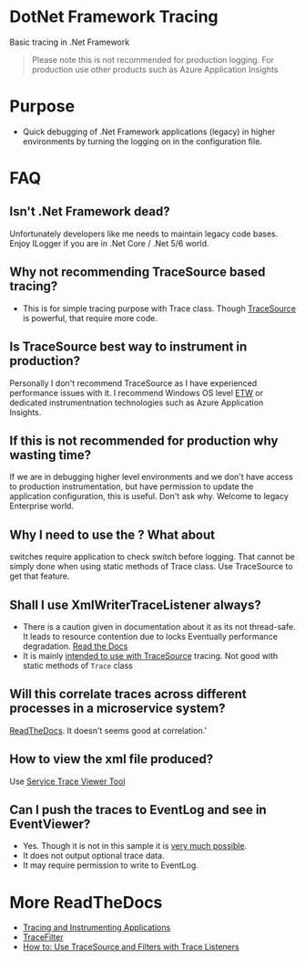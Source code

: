 # DotNet Framework Tracing
Basic tracing in .Net Framework

> Please note this is not recommended for production logging. For production use other products such as Azure Application Insights 

# Purpose
- Quick debugging of .Net Framework applications (legacy) in higher environments by turning the logging on in the configuration file.

# FAQ

## Isn't .Net Framework dead?
Unfortunately developers like me needs to maintain legacy code bases. Enjoy ILogger if you are in .Net Core / .Net 5/6 world.

## Why not recommending TraceSource based tracing?
- This is for simple tracing purpose with Trace class. Though [TraceSource](https://docs.microsoft.com/en-us/dotnet/api/system.diagnostics.tracesource?view=net-5.0) is powerful, that require more code. 

## Is TraceSource best way to instrument in production?
Personally I don't recommend TraceSource as I have experienced performance issues with it. I recommend Windows OS level [ETW](https://docs.microsoft.com/en-us/dotnet/framework/performance/etw-events) or dedicated instrumentnation technologies such as Azure Application Insights.

## If this is not recommended for production why wasting time?
If we are in debugging higher level environments and we don't have access to production instrumentation, but have permission to update the application configuration, this is useful.
Don't ask why. Welcome to legacy Enterprise world.

## Why I need to use the <filter>? What about <switches>
switches require application to check switch before logging. That cannot be simply done when using static methods of Trace class. Use TraceSource to get that feature.

## Shall I use XmlWriterTraceListener always?
- There is a caution given in documentation about it as its not thread-safe. It leads to resource contention due to locks Eventually performance degradation. [Read the Docs](https://docs.microsoft.com/en-us/dotnet/framework/wcf/diagnostics/tracing/configuring-tracing#configuring-trace-listeners-to-consume-traces)
- It is mainly [intended to use with TraceSource](https://docs.microsoft.com/en-us/dotnet/api/system.diagnostics.xmlwritertracelistener?view=net-5.0#remarks) tracing. Not good with static methods of `Trace` class  

## Will this correlate traces across different processes in a microservice system?
[ReadTheDocs](https://docs.microsoft.com/en-us/dotnet/framework/wcf/diagnostics/tracing/configuring-tracing#configuring-activity-tracing-and-propagation-for-correlation). It doesn't seems good at correlation.'

## How to view the xml file produced?
Use [Service Trace Viewer Tool](https://docs.microsoft.com/en-us/dotnet/framework/wcf/service-trace-viewer-tool-svctraceviewer-exe?redirectedfrom=MSDN)

## Can I push the traces to EventLog and see in EventViewer?
- Yes. Though it is not in this sample it is [very much possible](https://docs.microsoft.com/en-us/dotnet/api/system.diagnostics.eventlogtracelistener?view=windowsdesktop-5.0).
- It does not output optional trace data.
- It may require permission to write to EventLog.

# More ReadTheDocs

- [Tracing and Instrumenting Applications](https://docs.microsoft.com/en-us/dotnet/framework/debug-trace-profile/tracing-and-instrumenting-applications)
- [TraceFilter](https://docs.microsoft.com/en-us/dotnet/api/system.diagnostics.tracefilter?view=net-5.0)
- [How to: Use TraceSource and Filters with Trace Listeners](https://docs.microsoft.com/en-us/dotnet/framework/debug-trace-profile/how-to-use-tracesource-and-filters-with-trace-listeners)